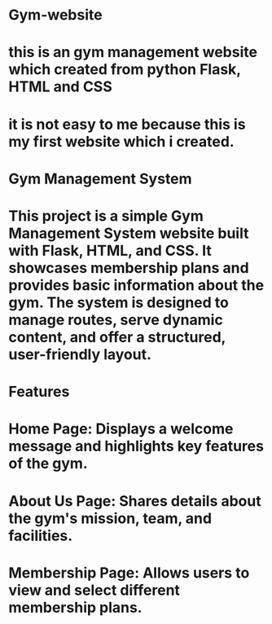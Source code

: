 ﻿# Gym-website
# this is an gym management website which created from python Flask, HTML and CSS
# it is not easy to me because this is my first website which  i created.
# Gym Management System
# This project is a simple Gym Management System website built with Flask, HTML, and CSS. It showcases membership plans and provides basic information about the gym. The system is designed to manage routes, serve dynamic content, and offer a structured, user-friendly layout.

# Features
# Home Page: Displays a welcome message and highlights key features of the gym.
# About Us Page: Shares details about the gym's mission, team, and facilities.
# Membership Page: Allows users to view and select different membership plans.
